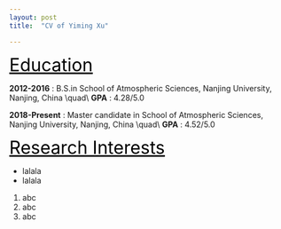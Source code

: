 ```yaml
---
layout: post
title:  "CV of Yiming Xu"

---
```


<font size="6" color="black" bold><u>Education</u></font>

__2012-2016__ :
B.S.in School of Atmospheric Sciences, Nanjing University, Nanjing, China       \quad\ __GPA__ : 4.28/5.0

__2018-Present__ :
Master candidate in School of Atmospheric Sciences, Nanjing University, Nanjing, China  \quad\ __GPA__ : 4.52/5.0

<font size="6" color="black" bold><u>Research Interests</u></font>
* lalala
* lalala

1. abc
2. abc
3. abc
